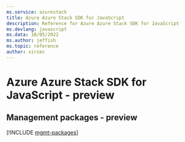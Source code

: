 ```yaml
---
ms.service: azurestack
title: Azure Azure Stack SDK for JavaScript
description: Reference for Azure Azure Stack SDK for JavaScript
ms.devlang: javascript
ms.data: 10/05/2022
ms.author: jeffish
ms.topic: reference
author: xirzec
---
```

# Azure Azure Stack SDK for JavaScript - preview

## Management packages - preview
[!INCLUDE [mgmt-packages](azure-stack-mgmt-index.md)]